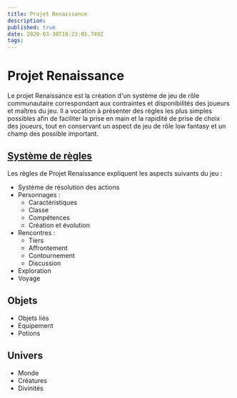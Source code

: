 ```yaml
---
title: Projet Renaissance
description: 
published: true
date: 2020-03-30T18:23:05.749Z
tags: 
---
```


# Projet Renaissance
Le projet Renaissance est la création d'un système de jeu de rôle communautaire correspondant aux contraintes et disponibilités des joueurs et maîtres du jeu. Il a vocation à présenter des règles les plus simples possibles afin de faciliter la prise en main et la rapidité de prise de choix des joueurs, tout en conservant un aspect de jeu de rôle low fantasy et un champ des possible important.

## [Système de règles](projet-renaissance/règles)
Les règles de Projet Renaissance expliquent les aspects suivants du jeu :
* Système de résolution des actions
* Personnages : 
  * Caractéristiques
  * Classe
  * Compétences
  * Création et évolution
* Rencontres :
  * Tiers
  * Affrontement
  * Contournement
  * Discussion
* Exploration
* Voyage

## Objets
* Objets liés
* Equipement
* Potions

## Univers
* Monde
* Créatures
* Divinités